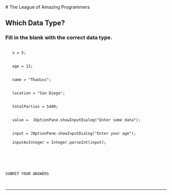 <body>
# The League of Amazing Programmers

## Which Data Type?

### Fill in the blank with the correct data type.


```

   x = 5; 

  
   age = 12; 

  
   name = "Thadius"; 

  
   location = "San Diego"; 

  
   totalParties = 5400; 

  
   value =  JOptionPane.showInputDialog("Enter some data");

  
   input = JOptionPane.showInputDialog("Enter your age"); 

   inputAsInteger = Integer.parseInt(input); 

  




SUBMIT YOUR ANSWERS

  
```
<hr size="3"/>
</body>